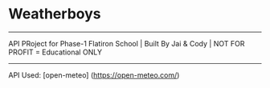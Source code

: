 # Weatherboys
<hr>

API PRoject for Phase-1 Flatiron School | Built By Jai & Cody | NOT FOR PROFIT = Educational ONLY
<hr>

API Used: [open-meteo] (https://open-meteo.com/)


